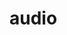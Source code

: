 <!-- generated by markdown-notes-tree -->

# audio

<!-- optional markdown-notes-tree directory description starts here -->

<!-- optional markdown-notes-tree directory description ends here -->


